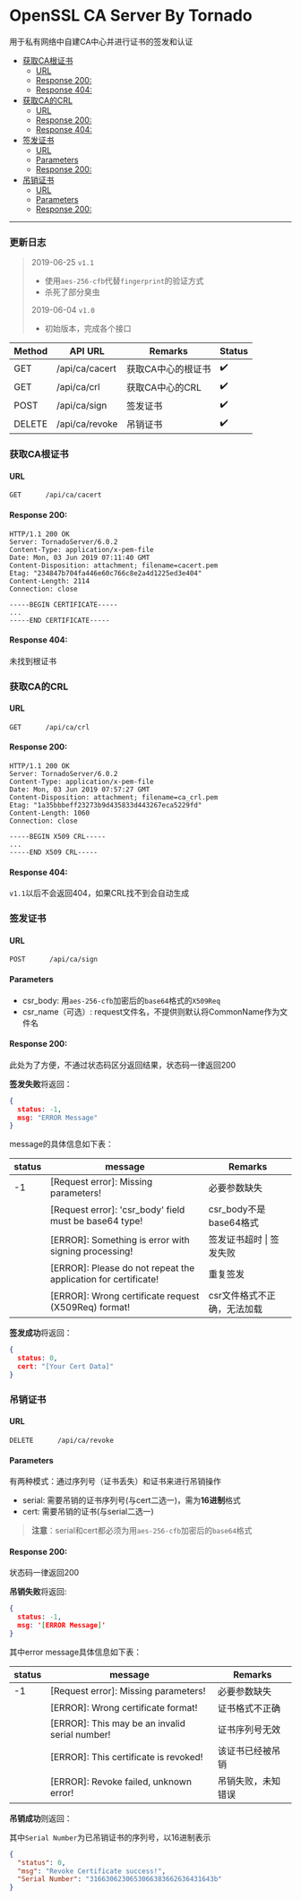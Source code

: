 # OpenSSL CA Server By Tornado

用于私有网络中自建CA中心并进行证书的签发和认证

* [获取CA根证书](#获取ca根证书)
   * [URL](#url)
   * [Response 200:](#response-200)
   * [Response 404:](#response-404)
* [获取CA的CRL](#获取ca的crl)
   * [URL](#url-1)
   * [Response 200:](#response-200-1)
   * [Response 404:](#response-404-1)
* [签发证书](#签发证书)
   * [URL](#url-2)
   * [Parameters](#parameters)
   * [Response 200:](#response-200-2)
* [吊销证书](#吊销证书)
   * [URL](#url-3)
   * [Parameters](#parameters-1)
   * [Response 200:](#response-200-3)

------

### 更新日志

> 2019-06-25	`v1.1`
>
> * 使用`aes-256-cfb`代替`fingerprint`的验证方式
> * 杀死了部分臭虫
>
> 2019-06-04	`v1.0`
>
> * 初始版本，完成各个接口

| Method | API URL        | Remarks            | Status |
| ------ | -------------- | ------------------ | ------ |
| GET    | /api/ca/cacert | 获取CA中心的根证书 | ✔️      |
| GET    | /api/ca/crl    | 获取CA中心的CRL    | ✔️      |
| POST   | /api/ca/sign   | 签发证书           | ✔️      |
| DELETE | /api/ca/revoke | 吊销证书           | ✔️      |



### 获取CA根证书

#### URL

`GET      /api/ca/cacert`

#### Response 200:

```http
HTTP/1.1 200 OK
Server: TornadoServer/6.0.2
Content-Type: application/x-pem-file
Date: Mon, 03 Jun 2019 07:11:40 GMT
Content-Disposition: attachment; filename=cacert.pem
Etag: "234847b704fa446e60c766c8e2a4d1225ed3e404"
Content-Length: 2114
Connection: close

-----BEGIN CERTIFICATE-----
...
-----END CERTIFICATE-----
```

#### Response 404:

未找到根证书



### 获取CA的CRL

#### URL

`GET      /api/ca/crl  `

#### Response 200:

```http
HTTP/1.1 200 OK
Server: TornadoServer/6.0.2
Content-Type: application/x-pem-file
Date: Mon, 03 Jun 2019 07:57:27 GMT
Content-Disposition: attachment; filename=ca_crl.pem
Etag: "1a35bbbeff23273b9d435833d443267eca5229fd"
Content-Length: 1060
Connection: close

-----BEGIN X509 CRL-----
...
-----END X509 CRL-----
```

#### Response 404:

`v1.1`以后不会返回404，如果CRL找不到会自动生成



### 签发证书

#### URL

`POST      /api/ca/sign`

#### Parameters

* csr_body: 用`aes-256-cfb`加密后的`base64`格式的`X509Req`
* csr_name（可选）: request文件名，不提供则默认将CommonName作为文件名

#### Response 200:

此处为了方便，不通过状态码区分返回结果，状态码一律返回200

**签发失败**将返回：

```json
{
  status: -1,
  msg: "ERROR Message"
}
```
message的具体信息如下表：

| status | message                                                      | Remarks                     |
| ------ | ------------------------------------------------------------ | --------------------------- |
| -1     | [Request error]: Missing parameters!                         | 必要参数缺失                |
|        | [Request error]: 'csr_body' field must be base64 type!       | csr_body不是base64格式      |
|        | [ERROR]: Something is error with signing processing!         | 签发证书超时 \| 签发失败    |
|        | [ERROR]: Please do not repeat the application for certificate! | 重复签发                    |
|        | [ERROR]: Wrong certificate request (X509Req) format!         | csr文件格式不正确，无法加载 |

**签发成功**将返回：

```json
{
  status: 0,
  cert: "[Your Cert Data]"
}
```



### 吊销证书

#### URL

`DELETE      /api/ca/revoke`

#### Parameters

有两种模式：通过序列号（证书丢失）和证书来进行吊销操作

* serial: 需要吊销的证书序列号(与cert二选一)，需为**16进制**格式
* cert: 需要吊销的证书(与serial二选一)

> **注意**：serial和cert都必须为用`aes-256-cfb`加密后的`base64`格式

#### Response 200:

状态码一律返回200

**吊销失败**将返回:

```json
{
  status: -1,
  msg: '[ERROR Message]'
}
```

其中error message具体信息如下表：

| status | message                                        | Remarks            |
| ------ | ---------------------------------------------- | ------------------ |
| -1     | [Request error]: Missing parameters!           | 必要参数缺失       |
|        | [ERROR]: Wrong certificate format!             | 证书格式不正确     |
|        | [ERROR]: This may be an invalid serial number! | 证书序列号无效     |
|        | [ERROR]: This certificate is revoked!          | 该证书已经被吊销   |
|        | [ERROR]: Revoke failed, unknown error!         | 吊销失败，未知错误 |

**吊销成功**则返回：

其中`Serial Number`为已吊销证书的序列号，以16进制表示

```json
{
  "status": 0,
  "msg": "Revoke Certificate success!",
  "Serial Number": "3166306230653066383662636431643b"
}
```

